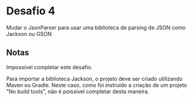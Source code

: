 # Desafio 4

Mudar o JsonParser para usar uma biblioteca de parsing de JSON como Jackson ou GSON

## Notas

Impossível completar este desafio.

Para importar a biblioteca Jackson, o projeto deve ser criado utilizando Maven ou Gradle. Neste caso, como foi instruído a criação de um projeto "No build tools", não é poissível completar desta maneira.